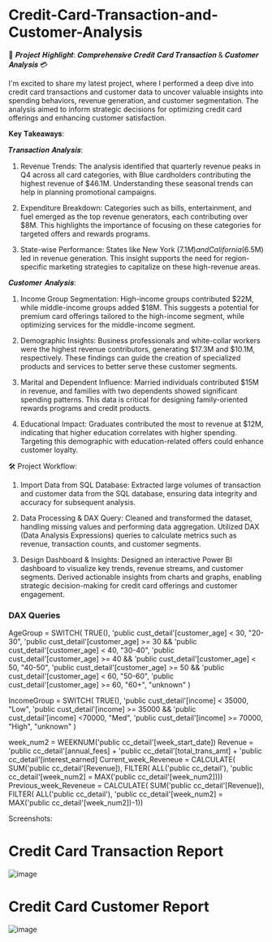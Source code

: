 # Credit-Card-Transaction-and-Customer-Analysis

🚀 𝑷𝒓𝒐𝒋𝒆𝒄𝒕 𝑯𝒊𝒈𝒉𝒍𝒊𝒈𝒉𝒕: 𝑪𝒐𝒎𝒑𝒓𝒆𝒉𝒆𝒏𝒔𝒊𝒗𝒆 𝑪𝒓𝒆𝒅𝒊𝒕 𝑪𝒂𝒓𝒅 𝑻𝒓𝒂𝒏𝒔𝒂𝒄𝒕𝒊𝒐𝒏 & 𝑪𝒖𝒔𝒕𝒐𝒎𝒆𝒓 𝑨𝒏𝒂𝒍𝒚𝒔𝒊𝒔 💳

I'm excited to share my latest project, where I performed a deep dive into credit card transactions and customer data to uncover valuable insights into spending behaviors, revenue generation, and customer segmentation. The analysis aimed to inform strategic decisions for optimizing credit card offerings and enhancing customer satisfaction.

𝐊𝐞𝐲 𝐓𝐚𝐤𝐞𝐚𝐰𝐚𝐲𝐬:

𝑻𝒓𝒂𝒏𝒔𝒂𝒄𝒕𝒊𝒐𝒏 𝑨𝒏𝒂𝒍𝒚𝒔𝒊𝒔:

1. Revenue Trends: The analysis identified that quarterly revenue peaks in Q4 across all card categories, with Blue cardholders contributing the highest revenue of $46.1M. Understanding these seasonal trends can help in planning promotional campaigns.

2. Expenditure Breakdown: Categories such as bills, entertainment, and fuel emerged as the top revenue generators, each contributing over $8M. This highlights the importance of focusing on these categories for targeted offers and rewards programs.

3. State-wise Performance: States like New York ($7.1M) and California ($6.5M) led in revenue generation. This insight supports the need for region-specific marketing strategies to capitalize on these high-revenue areas.

𝑪𝒖𝒔𝒕𝒐𝒎𝒆𝒓 𝑨𝒏𝒂𝒍𝒚𝒔𝒊𝒔:

1. Income Group Segmentation: High-income groups contributed $22M, while middle-income groups added $18M. This suggests a potential for premium card offerings tailored to the high-income segment, while optimizing services for the middle-income segment.

2. Demographic Insights: Business professionals and white-collar workers were the highest revenue contributors, generating $17.3M and $10.1M, respectively. These findings can guide the creation of specialized products and services to better serve these customer segments.

3. Marital and Dependent Influence: Married individuals contributed $15M in revenue, and families with two dependents showed significant spending patterns. This data is critical for designing family-oriented rewards programs and credit products.

4. Educational Impact: Graduates contributed the most to revenue at $12M, indicating that higher education correlates with higher spending. Targeting this demographic with education-related offers could enhance customer loyalty.

🛠️ Project Workflow:

1. Import Data from SQL Database: Extracted large volumes of transaction and customer data from the SQL database, ensuring data integrity and accuracy for subsequent analysis.

2. Data Processing & DAX Query: Cleaned and transformed the dataset, handling missing values and performing data aggregation. Utilized DAX (Data Analysis Expressions) queries to calculate metrics such as revenue, transaction counts, and customer segments.

3. Design Dashboard & Insights: Designed an interactive Power BI dashboard to visualize key trends, revenue streams, and customer segments. Derived actionable insights from charts and graphs, enabling strategic decision-making for credit card offerings and customer engagement.

### DAX Queries

AgeGroup = SWITCH(
TRUE(),
'public cust_detail'[customer_age] < 30, "20-30",
'public cust_detail'[customer_age] >= 30 && 'public cust_detail'[customer_age] < 40, "30-40",
'public cust_detail'[customer_age] >= 40 && 'public cust_detail'[customer_age] < 50, "40-50",
'public cust_detail'[customer_age] >= 50 && 'public cust_detail'[customer_age] < 60, "50-60",
'public cust_detail'[customer_age] >= 60, "60+",
"unknown"
)

IncomeGroup = SWITCH(
TRUE(),
'public cust_detail'[income] < 35000, "Low",
'public cust_detail'[income] >= 35000 && 'public cust_detail'[income] <70000, "Med",
'public cust_detail'[income] >= 70000, "High",
"unknown"
)

week_num2 = WEEKNUM('public cc_detail'[week_start_date])
Revenue = 'public cc_detail'[annual_fees] + 'public cc_detail'[total_trans_amt] + 'public cc_detail'[interest_earned]
Current_week_Reveneue = CALCULATE(
SUM('public cc_detail'[Revenue]),
FILTER(
ALL('public cc_detail'),
'public cc_detail'[week_num2] = MAX('public cc_detail'[week_num2])))
Previous_week_Reveneue = CALCULATE(
SUM('public cc_detail'[Revenue]),
FILTER(
ALL('public cc_detail'),
'public cc_detail'[week_num2] = MAX('public cc_detail'[week_num2])-1))

Screenshots:

# Credit Card Transaction Report
![image](https://github.com/user-attachments/assets/dbbc4112-c145-4f30-adcc-4048cd3a0740)

# Credit Card Customer Report
![image](https://github.com/user-attachments/assets/d08e407a-65e9-494c-9741-0bb972900800)
